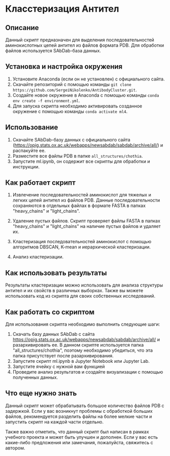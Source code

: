 # Класстеризация Антител

## Описание
Данный скрипт предназначен для выделения последовательностей аминокислотных цепей антител из файлов формата PDB. Для обработки файлов используется SAbDab-база данных.

## Установка и настройка окружения
1. Установите Anaconda (если он не установлен) с официального сайта.
2. Скачайте репозиторий с помощью команды `git clone https://github.com/SergeiNikolenko/AntibodyCluster.git`. 
3. Создайте новое окружение в Anaconda с помощью команды `conda env create -f environment.yml`.
4. Для запуска скрипта необходимо активировать созданное окружение с помощью команды `conda activate ml4`.

## Использование
1. Скачайте SAbDab-базу данных с официального сайта (https://opig.stats.ox.ac.uk/webapps/newsabdab/sabdab/archive/all/) и распакуйте ее.
2. Разместите все файлы PDB в папке `all_structures/chothia`.
3. Запустите ml.ipynb, он содержит все скрипты для обработки и инструкции.

## Как работает скрипт

1. Извлечение последовательностей аминокислот для тяжелых и легких цепей антител из файлов PDB. Данные последовательности сохраняются в отдельных файлах в формате FASTA в папках "heavy_chains" и "light_chains".

2. Удаление пустых файлов. Скрипт проверяет файлы FASTA в папках "heavy_chains" и "light_chains" на наличие пустых файлов и удаляет их.

3. Кластеризация последовательностей аминокислот с помощью алгоритмов DBSCAN, K-mean и иерархической кластеризации.

4. Анализ кластеризации.

## Как использовать результаты

Результаты кластеризации можно использовать для анализа структуры антител и их свойств в различных выборках. Также вы можете использовать код из скрипта для своих собственных исследований. 

## Как работать со скриптом

Для использования скрипта необходимо выполнить следующие шаги:

1. Скачать базу данных SAbDab с сайта https://opig.stats.ox.ac.uk/webapps/newsabdab/sabdab/archive/all/ и разархивировать ее. В данном скрипте используется папка "all_structures/chothia", поэтому необходимо убедиться, что эта папка присутствует после разархивирования.
2. Запустите скрипт ml.ipynb в Jupyter Notebook или Jupyter Lab.
3. Запустите ячейку с нужной вам функцией
4. Проведите анализ результатов и создайте визуализации с помощью полученных данных.


## Что еще нужно знать

Данный скрипт может обрабатывать большое количество файлов PDB с задержкой. Если у вас возникнут проблемы с обработкой больших файлов, рекомендуется разделить файлы на более мелкие части и запустить скрипт на каждой части отдельно.

Также важно отметить, что данный скрипт был написан в рамках учебного проекта и может быть улучшен и дополнен. Если у вас есть какие-либо предложения или замечания, пожалуйста, свяжитесь с автором.
